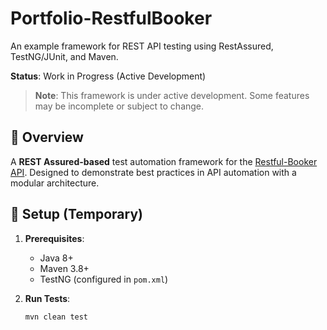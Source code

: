 # Portfolio-RestfulBooker
An example framework for REST API testing using RestAssured, TestNG/JUnit, and Maven.

**Status**: Work in Progress (Active Development)  

> **Note**: This framework is under active development. Some features may be incomplete or subject to change.

 
## 📌 Overview
A **REST Assured-based** test automation framework for the [Restful-Booker API](https://restful-booker.herokuapp.com/apidoc/index.html). Designed to demonstrate best practices in API automation with a modular architecture.

## 🔧 Setup (Temporary)

1. **Prerequisites**:
   - Java 8+
   - Maven 3.8+
   - TestNG (configured in `pom.xml`)

2. **Run Tests**:
   ```bash
   mvn clean test
